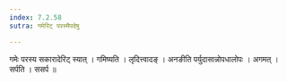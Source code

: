 ```yaml
---
index: 7.2.58
sutra: गमेरिट् परस्मैपदेषु

---
```

 गमेः परस्य सकारादेरिट् स्यात् । गमिष्यति । लृदित्त्वादङ् । अनङीति पर्युदासान्नोपधालोपः । अगमत् । सर्पति । ससर्प ॥